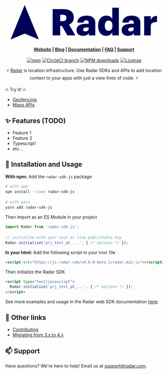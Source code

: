 <p align="center">
  <img src="assets/logo.svg">
</p>

<h4 align="center">
  <a href="https://radar.com">Website</a> |
  <a href="https://radar.com/blog">Blog</a> |
  <a href="https://radar.com/documentation">Documentation</a> |
  <a href="https://radar.com/documentation/faq">FAQ</a> |
  <a href="mailto:support@radar.com">Support</a>
</h4>

<p align="center">
  <a href="https://www.npmjs.com/package/radar-sdk-js"><img src="https://img.shields.io/npm/v/radar-sdk-js.svg" alt="npm"></a>
  <a href="https://app.circleci.com/pipelines/github/radarlabs/radar-sdk-js"><img src="https://img.shields.io/circleci/project/github/radarlabs/radar-sdk-js/master.svg" alt="CircleCI branch"></a>
  <a href="http://npm-stat.com/charts.html?package=radar-sdk-js"><img src="https://img.shields.io/npm/dm/radar-sdk-js.svg?style=flat-square" alt="NPM downloads"></a>
  <a href="LICENSE"><img src="https://img.shields.io/badge/license-Apache%202-blue" alt="License"></a>
</p>

<p align="center">
  ⚡ <a href="https://radar.com">Radar</a> is location infrastructure. Use Radar SDKs and APIs to add location context to your apps with just a view lines of code. ⚡
</p>

🔥 Try it! 🔥
* <a href="https://radar.com/demo/js">Geofencing</a>
* <a href="Https://radar.com/demo/api">Maps APIs</a>

## ✨ Features (TODO)
* Feature 1
* Feature 2
* Typescript!
* etc...

## 🚀 Installation and Usage

**With npm:**
Add the `radar-sdk-js` package
```bash
# with npm
npm install --save radar-sdk-js

# with yarn
yarn add radar-sdk-js
```

Then import as an ES Module in your project
```js
import Radar from 'radar-sdk-js';

// initialize with your test or live publishable key
Radar.initialize('prj_test_pk_...', { /* options */ });
```

**In your html:**
Add the following script in your `html` file
```html
<script src="https://js.radar.com/v4.0.0-beta.1/radar.min.js"></script>
```

Then initialize the Radar SDK
```html
<script type="text/javascript">
  Radar.initialize('prj_test_pk_...', { /* options */ });
</script>
```

See more examples and usage in the Radar web SDK documentation [here](https://radar.com/documentation/sdk/web).


## 🔗 Other links
* [Contributing](#)
* [Migrating from 3.x to 4.x](#)

## 📫 Support

Have questions? We're here to help! Email us at [support@radar.com](mailto:support@radar.com).
